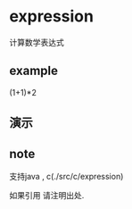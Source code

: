 # expression

计算数学表达式

## example

(1+1)*2
## 演示


## note 
支持java , c(./src/c/expression)

如果引用 请注明出处. 
